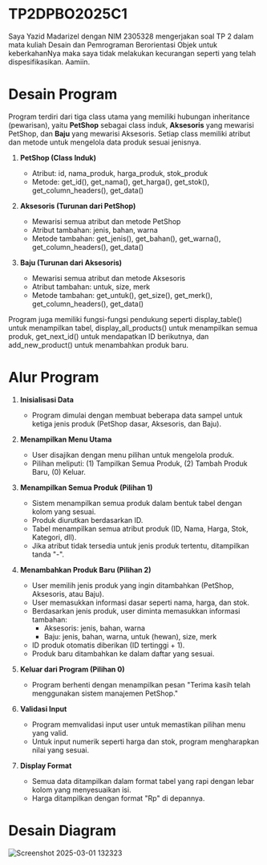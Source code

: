 # TP2DPBO2025C1

Saya Yazid Madarizel dengan NIM 2305328 mengerjakan soal TP 2 dalam mata kuliah Desain dan Pemrograman Berorientasi Objek untuk keberkahanNya maka saya tidak melakukan kecurangan seperti yang telah dispesifikasikan. Aamiin.


# Desain Program

Program terdiri dari tiga class utama yang memiliki hubungan inheritance (pewarisan), yaitu **PetShop** sebagai class induk, **Aksesoris** yang mewarisi PetShop, dan **Baju** yang mewarisi Aksesoris. Setiap class memiliki atribut dan metode untuk mengelola data produk sesuai jenisnya.

1. **PetShop (Class Induk)**
   * Atribut: id, nama_produk, harga_produk, stok_produk
   * Metode: get_id(), get_nama(), get_harga(), get_stok(), get_column_headers(), get_data()

2. **Aksesoris (Turunan dari PetShop)**
   * Mewarisi semua atribut dan metode PetShop
   * Atribut tambahan: jenis, bahan, warna
   * Metode tambahan: get_jenis(), get_bahan(), get_warna(), get_column_headers(), get_data()

3. **Baju (Turunan dari Aksesoris)**
   * Mewarisi semua atribut dan metode Aksesoris
   * Atribut tambahan: untuk, size, merk
   * Metode tambahan: get_untuk(), get_size(), get_merk(), get_column_headers(), get_data()

Program juga memiliki fungsi-fungsi pendukung seperti display_table() untuk menampilkan tabel, display_all_products() untuk menampilkan semua produk, get_next_id() untuk mendapatkan ID berikutnya, dan add_new_product() untuk menambahkan produk baru.

# Alur Program

1. **Inisialisasi Data**
   * Program dimulai dengan membuat beberapa data sampel untuk ketiga jenis produk (PetShop dasar, Aksesoris, dan Baju).

2. **Menampilkan Menu Utama**
   * User disajikan dengan menu pilihan untuk mengelola produk.
   * Pilihan meliputi: (1) Tampilkan Semua Produk, (2) Tambah Produk Baru, (0) Keluar.

3. **Menampilkan Semua Produk (Pilihan 1)**
   * Sistem menampilkan semua produk dalam bentuk tabel dengan kolom yang sesuai.
   * Produk diurutkan berdasarkan ID.
   * Tabel menampilkan semua atribut produk (ID, Nama, Harga, Stok, Kategori, dll).
   * Jika atribut tidak tersedia untuk jenis produk tertentu, ditampilkan tanda "-".

4. **Menambahkan Produk Baru (Pilihan 2)**
   * User memilih jenis produk yang ingin ditambahkan (PetShop, Aksesoris, atau Baju).
   * User memasukkan informasi dasar seperti nama, harga, dan stok.
   * Berdasarkan jenis produk, user diminta memasukkan informasi tambahan:
     - Aksesoris: jenis, bahan, warna
     - Baju: jenis, bahan, warna, untuk (hewan), size, merk
   * ID produk otomatis diberikan (ID tertinggi + 1).
   * Produk baru ditambahkan ke dalam daftar yang sesuai.

5. **Keluar dari Program (Pilihan 0)**
   * Program berhenti dengan menampilkan pesan "Terima kasih telah menggunakan sistem manajemen PetShop."

6. **Validasi Input**
   * Program memvalidasi input user untuk memastikan pilihan menu yang valid.
   * Untuk input numerik seperti harga dan stok, program mengharapkan nilai yang sesuai.

7. **Display Format**
   * Semua data ditampilkan dalam format tabel yang rapi dengan lebar kolom yang menyesuaikan isi.
   * Harga ditampilkan dengan format "Rp" di depannya.

# Desain Diagram

![Screenshot 2025-03-01 132323](https://github.com/user-attachments/assets/933132c2-9a25-4dce-9789-0884ea71526e)

